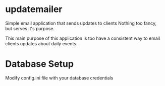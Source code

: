 # updatemailer
Simple email application that sends updates to clients
Nothing too fancy, but serves it's purpose.

This main purpose of this application is too have a consistent way to email clients updates about daily events.

# Database Setup

Modify config.ini file with your database credentials
